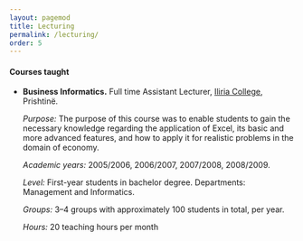 ```yaml
---
layout: pagemod
title: Lecturing
permalink: /lecturing/
order: 5
---
```


<!--Teaching courses-->

#### Courses taught

- **Business Informatics.** Full time Assistant Lecturer, [Iliria College](http://www.uiliria.org/ui/), Prishtinë.

    _Purpose:_ The purpose of this course was to enable students to gain the necessary knowledge regarding the application of Excel, its basic and more advanced features, and how to apply it for realistic problems in the domain of economy.

    _Academic years:_ 2005/2006, 2006/2007, 2007/2008, 2008/2009.

    _Level:_ First-year students in bachelor degree. Departments: Management and Informatics.

	_Groups:_ 3–4 groups with approximately 100 students in total, per year. 

    _Hours:_ 20 teaching hours per month
